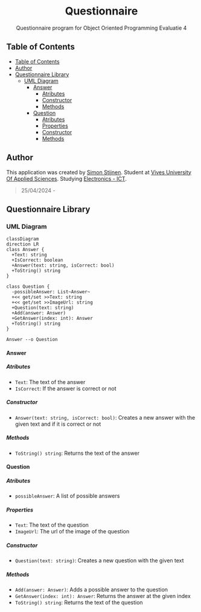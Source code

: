 <h1 align="center">Questionnaire</h1>

<p align="center">
Questionnaire program for Object Oriented Programming Evaluatie 4
</p>

## Table of Contents

- [Table of Contents](#table-of-contents)
- [Author](#author)
- [Questionnaire Library](#questionnaire-library)
  - [UML Diagram](#uml-diagram)
    - [Answer](#answer)
      - [Atributes](#atributes)
      - [Constructor](#constructor)
      - [Methods](#methods)
    - [Question](#question)
      - [Atributes](#atributes-1)
      - [Properties](#properties)
      - [Constructor](#constructor-1)
      - [Methods](#methods-1)

## Author

This application was created by [Simon Stijnen](https://github.com/SimonStnn). Student at [Vives University Of Applied Sciences](https://www.vives.be/nl/over-vives/campussen/vives-brugge-xaverianenstraat). Studying [Electronics - ICT](https://www.vives.be/nl/technology/elektronica-ict).

> 25/04/2024 -

## Questionnaire Library

### UML Diagram

```mermaid
classDiagram
direction LR
class Answer {
  +Text: string
  +IsCorrect: boolean
  +Answer(text: string, isCorrect: bool)
  +ToString() string
}

class Question {
  -possibleAnswer: List~Answer~
  +<< get/set >>Text: string
  +<< get/set >>ImageUrl: string
  +Question(text: string)
  +Add(answer: Answer)
  +GetAnswer(index: int): Answer
  +ToString() string
}

Answer --o Question
```

#### Answer

##### Atributes

- `Text`: The text of the answer
- `IsCorrect`: If the answer is correct or not

##### Constructor

- `Answer(text: string, isCorrect: bool)`: Creates a new answer with the given text and if it is correct or not

##### Methods

- `ToString() string`: Returns the text of the answer

#### Question

##### Atributes

- `possibleAnswer`: A list of possible answers

##### Properties

- `Text`: The text of the question
- `ImageUrl`: The url of the image of the question

##### Constructor

- `Question(text: string)`: Creates a new question with the given text

##### Methods

- `Add(answer: Answer)`: Adds a possible answer to the question
- `GetAnswer(index: int): Answer`: Returns the answer at the given index
- `ToString() string`: Returns the text of the question
